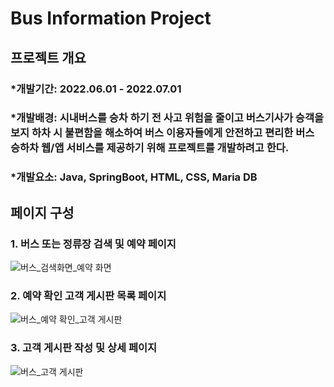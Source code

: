 # Bus Information Project

## 프로젝트 개요
### *개발기간: 2022.06.01 - 2022.07.01
### *개발배경: 시내버스를 승차 하기 전 사고 위험을 줄이고 버스기사가 승객을 보지 하차 시 불편함을 해소하여 버스 이용자들에게 안전하고 편리한 버스 승하차 웹/앱 서비스를 제공하기 위해 프로젝트를 개발하려고 한다.
### *개발요소: Java, SpringBoot, HTML, CSS, Maria DB

## 페이지 구성
### 1. 버스 또는 정류장 검색 및 예약 페이지
![버스_검색화면_예약 화면](https://user-images.githubusercontent.com/118229864/203189902-375c6aad-ba22-4b28-b059-c953156516de.png)

### 2. 예약 확인 고객 게시판 목록 페이지
![버스_예약 확인_고객 게시판](https://user-images.githubusercontent.com/118229864/203189955-29a94120-3a9c-476b-b18d-4dd5a4e947f4.png)

### 3. 고객 게시판 작성 및 상세 페이지
![버스_고객 게시판](https://user-images.githubusercontent.com/118229864/203189984-8fe81576-dafc-4779-8d4e-cdf83131c2e8.png)
